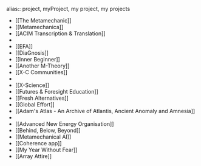alias:: project, myProject, my project, my projects

- [[The Metamechanic]]
- [[Metamechanica]]
- [[ACIM Transcription & Translation]]
-
- [[EFA]]
- [[DiaGnosis]]
- [[Inner Beginner]]
- [[Another M-Theory]]
- [[X-C Communities]]
-
- [[X-Science]]
- [[Futures & Foresight Education]]
- [[Fresh Alternatives]]
- [[Global Effort]]
- [[Adam's Atlas - An Archive of Atlantis, Ancient Anomaly and Amnesia]]
-
- [[Advanced New Energy Organisation]]
- [[Behind, Below, Beyond]]
- [[Metamechanical AI]]
- [[Coherence app]]
- [[My Year Without Fear]]
- [[Array Attire]]